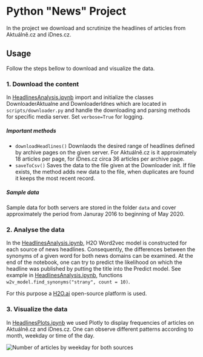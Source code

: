 # Python "News" Project

In the project we download and scrutinize the headlines of articles from Aktuálně.cz and iDnes.cz.

## Usage
Follow the steps bellow to download and visualize the data.

### 1. Download the content

In [HeadlinesAnalysis.ipynb](HeadlinesAnalysis.ipynb) import and initialize the classes DownloaderAktualne and DownloaderIdnes which are located in `scripts/downloader.py` and handle the downloading and parsing methods for specific media server. Set `verbose=True` for logging.

##### Important methods
- `downloadHeadlines()`
Downlaods the desired range of headlines defined by archive pages on the given server. For Aktuálně.cz is it approximately 18 articles per page, for iDnes.cz circa 36 articles per archive page.
- `saveToCsv()`
Saves the data to the file given at the Downloader init. If file exists, the method adds new data to the file, when duplicates are found it keeps the most recent record.

##### Sample data
Sample data for both servers are stored in the folder `data` and cover approximately the period from Januray 2016 to beginning of May 2020.


### 2. Analyse the data
In the [HeadlinesAnalysis.ipynb](HeadlinesAnalysis.ipynb), H2O Word2vec model is constructed for each source of news headlines. Consequently, the differences between the synonyms of a given word for both news domains can be examined. At the end of the notebook, one can try to predict the likelihood on which the headline was published by putting the title into the Predict model. See example in [HeadlinesAnalysis.ipynb](HeadlinesAnalysis.ipynb), functions `w2v_model.find_synonyms("strany", count = 10)`.

For this purpose a [H2O.ai](https://www.h2o.ai/) open-source platform is used.


### 3. Visualize the data
In [HeadlinesPlots.ipynb](HeadlinesPlots.ipynb) we used Plotly to display frequencies of articles on Aktuálně.cz and iDnes.cz. One can observe different patterns according to month, weekday or time of the day.

![Number of articles by weekday for both sources](https://drive.google.com/uc?export=view&id=1qF3_ydEhBYTHlkAR9nB5XE-IBNJMfePi)
